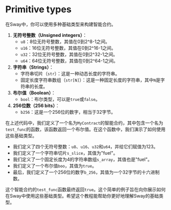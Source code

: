 # Primitive types

在Sway中，你可以使用多种基础类型来构建智能合约。

1. **无符号整数（Unsigned integers）**：
   - `u8`：8位无符号整数，其值在0到2^8-1之间。
   - `u16`：16位无符号整数，其值在0到2^16-1之间。
   - `u32`：32位无符号整数，其值在0到2^32-1之间。
   - `u64`：64位无符号整数，其值在0到2^64-1之间。
2. **字符串（Strings）**：
   - 字符串切片（`str`）：这是一种动态长度的字符串。
   - 固定长度字符串数组（`str[N]`）：这是一种固定长度的字符串，其中`N`是字符串的长度。
3. **布尔值（Boolean）**：
   - `bool`：布尔类型，可以是`true`或`false`。
4. **256位数（256 bits）**：
   - `b256`：这是一个256位的数字，相当于32字节。

在上述代码中，我们定义了一个名为`MyContract`的智能合约，其中包含一个名为`test_func`的函数，该函数返回一个布尔值。在这个函数中，我们演示了如何使用这些基础类型。
- 我们定义了四个无符号整数：`u8`、`u16`、`u32`和`u64`，并给它们赋值为123。
- 我们定义了一个字符串切片`s_slice`，其值为"fuel"。
- 我们定义了一个固定长度为4的字符串数组`s_array`，其值也是"fuel"。
- 我们定义了一个布尔值`boo`，其值为`true`。
- 最后，我们定义了一个256位的数字`b_256`，其值为一个32字节的十六进制数。

这个智能合约的`test_func`函数最终返回`true`。这个简单的例子旨在向你展示如何在Sway中使用这些基础类型。希望这个教程能帮助你更好地理解Sway的基础类型。
